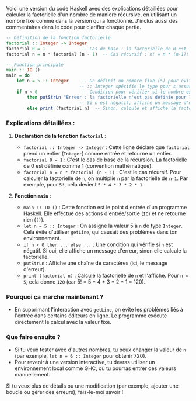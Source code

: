 Voici une version du code Haskell avec des explications détaillées pour calculer la factorielle d'un nombre de manière récursive, en utilisant un nombre fixe comme dans la version qui a fonctionné. J'inclus aussi des commentaires dans le code pour clarifier chaque partie.

```haskell
-- Définition de la fonction factorielle
factorial :: Integer -> Integer
factorial 0 = 1              -- Cas de base : la factorielle de 0 est 1
factorial n = n * factorial (n - 1)  -- Cas récursif : n! = n * (n-1)!

-- Fonction principale
main :: IO ()
main = do
    let n = 5 :: Integer     -- On définit un nombre fixe (5) pour éviter les problèmes d'entrée
                            -- :: Integer spécifie le type pour s'assurer que c'est un entier
    if n < 0                 -- Condition pour vérifier si le nombre est négatif
        then putStrLn "Erreur : la factorielle n'est pas définie pour les nombres négatifs."
                            -- Si n est négatif, affiche un message d'erreur
        else print (factorial n)  -- Sinon, calcule et affiche la factorielle de n
```

### Explications détaillées :

1. **Déclaration de la fonction `factorial`** :
   - `factorial :: Integer -> Integer` : Cette ligne déclare que `factorial` prend un entier (`Integer`) comme entrée et retourne un entier.
   - `factorial 0 = 1` : C'est le cas de base de la récursion. La factorielle de 0 est définie comme 1 (convention mathématique).
   - `factorial n = n * factorial (n - 1)` : C'est le cas récursif. Pour calculer la factorielle de `n`, on multiplie `n` par la factorielle de `n-1`. Par exemple, pour `5!`, cela devient `5 * 4 * 3 * 2 * 1`.

2. **Fonction `main`** :
   - `main :: IO ()` : Cette fonction est le point d'entrée d'un programme Haskell. Elle effectue des actions d'entrée/sortie (`IO`) et ne retourne rien (`()`).
   - `let n = 5 :: Integer` : On assigne la valeur 5 à `n` de type `Integer`. Cela évite d'utiliser `getLine`, qui causait des problèmes dans ton environnement.
   - `if n < 0 then ... else ...` : Une condition qui vérifie si `n` est négatif. Si oui, elle affiche un message d'erreur, sinon elle calcule la factorielle.
   - `putStrLn` : Affiche une chaîne de caractères (ici, le message d'erreur).
   - `print (factorial n)` : Calcule la factorielle de `n` et l'affiche. Pour `n = 5`, cela donne `120` (car 5! = 5 * 4 * 3 * 2 * 1 = 120).

### Pourquoi ça marche maintenant ?
- En supprimant l'interaction avec `getLine`, on évite les problèmes liés à l'entrée dans certains éditeurs en ligne. Le programme exécute directement le calcul avec la valeur fixe.

### Que faire ensuite ?
- Si tu veux tester avec d'autres nombres, tu peux changer la valeur de `n` (par exemple, `let n = 6 :: Integer` pour obtenir 720).
- Pour revenir à une version interactive, tu devras utiliser un environnement local comme GHC, où tu pourras entrer des valeurs manuellement.

Si tu veux plus de détails ou une modification (par exemple, ajouter une boucle ou gérer des erreurs), fais-le-moi savoir !
